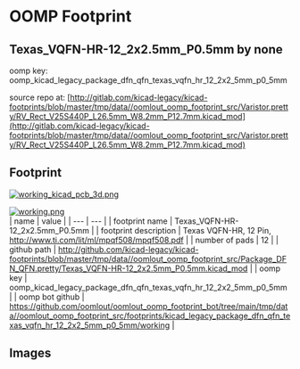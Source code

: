 # OOMP Footprint  
## Texas_VQFN-HR-12_2x2.5mm_P0.5mm  by none  
  
oomp key: oomp_kicad_legacy_package_dfn_qfn_texas_vqfn_hr_12_2x2_5mm_p0_5mm  
  
source repo at: [http://gitlab.com/kicad-legacy/kicad-footprints/blob/master/tmp/data//oomlout_oomp_footprint_src/Varistor.pretty/RV_Rect_V25S440P_L26.5mm_W8.2mm_P12.7mm.kicad_mod](http://gitlab.com/kicad-legacy/kicad-footprints/blob/master/tmp/data//oomlout_oomp_footprint_src/Varistor.pretty/RV_Rect_V25S440P_L26.5mm_W8.2mm_P12.7mm.kicad_mod)  
## Footprint  
  
[![working_kicad_pcb_3d.png](working_kicad_pcb_3d_600.png)](working_kicad_pcb_3d.png)  
  
[![working.png](working_600.png)](working.png)  
| name | value | 
| --- | --- | 
| footprint name | Texas_VQFN-HR-12_2x2.5mm_P0.5mm | 
| footprint description | Texas  VQFN-HR, 12 Pin, http://www.ti.com/lit/ml/mpqf508/mpqf508.pdf | 
| number of pads | 12 | 
| github path | http://github.com/kicad-legacy/kicad-footprints/blob/master/tmp/data//oomlout_oomp_footprint_src/Package_DFN_QFN.pretty/Texas_VQFN-HR-12_2x2.5mm_P0.5mm.kicad_mod | 
| oomp key | oomp_kicad_legacy_package_dfn_qfn_texas_vqfn_hr_12_2x2_5mm_p0_5mm | 
| oomp bot github | https://github.com/oomlout/oomlout_oomp_footprint_bot/tree/main/tmp/data//oomlout_oomp_footprint_src/footprints/kicad_legacy_package_dfn_qfn_texas_vqfn_hr_12_2x2_5mm_p0_5mm/working | 
## Images  
